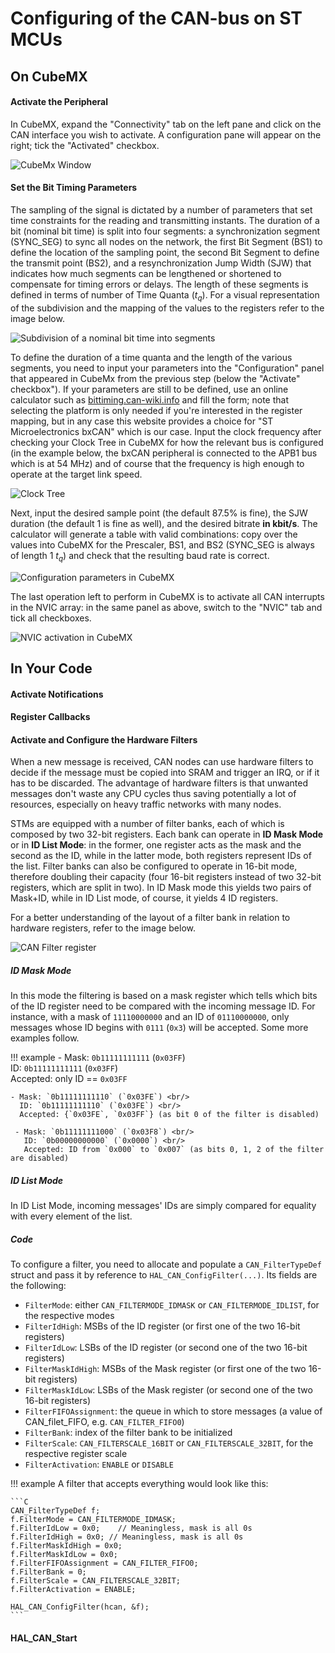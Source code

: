 # Configuring of the CAN-bus on ST MCUs

## On CubeMX
#### Activate the Peripheral
In CubeMX, expand the "Connectivity" tab on the left pane and click on the CAN interface you wish to activate. A configuration pane will appear on the right; tick the "Activated" checkbox.

![CubeMx Window](imgs/can-mx-1.png)

#### Set the Bit Timing Parameters
The sampling of the signal is dictated by a number of parameters that set time constraints for the reading and transmitting instants. The duration of a bit (nominal bit time) is split into four segments: a synchronization segment (SYNC_SEG) to sync all nodes on the network, the first Bit Segment (BS1) to define the location of the sampling point, the second Bit Segment to define the transmit point (BS2), and a resynchronization Jump Width (SJW) that indicates how much segments can be lengthened or shortened to compensate for timing errors or delays. The length of these segments is defined in terms of number of Time Quanta ($t_q$). For a visual representation of the subdivision and the mapping of the values to the registers refer to the image below.

![Subdivision of a nominal bit time into segments](imgs/can-tqs.png)

To define the duration of a time quanta and the length of the various segments, you need to input your parameters into the "Configuration" panel that appeared in CubeMx from the previous step (below the "Activate" checkbox"). If your parameters are still to be defined, use an online calculator such as [bittiming.can-wiki.info](http://www.bittiming.can-wiki.info/) and fill the form; note that selecting the platform is only needed if you're interested in the register mapping, but in any case this website provides a choice for "ST Microelectronics bxCAN" which is our case. Input the clock frequency after checking your Clock Tree in CubeMX for how the relevant bus is configured (in the example below, the bxCAN peripheral is connected to the APB1 bus which is at 54 MHz) and of course that the frequency is high enough to operate at the target link speed.

![Clock Tree](imgs/can-clocktree.png)

Next, input the desired sample point (the default 87.5% is fine), the SJW duration (the default 1 is fine as well), and the desired bitrate **in kbit/s**. The calculator will generate a table with valid combinations: copy over the values into CubeMX for the Prescaler, BS1, and BS2 (SYNC_SEG is always of length 1 $t_q$) and check that the resulting baud rate is correct.

![Configuration parameters in CubeMX](imgs/can-mx-2.png)

The last operation left to perform in CubeMX is to activate all CAN interrupts in the NVIC array: in the same panel as above, switch to the "NVIC" tab and tick all checkboxes.

![NVIC activation in CubeMX](imgs/can-mx-3.png)

## In Your Code

#### Activate Notifications

#### Register Callbacks

#### Activate and Configure the Hardware Filters
When a new message is received, CAN nodes can use hardware filters to decide if the message must be copied into SRAM and trigger an IRQ, or if it has to be discarded. The advantage of hardware filters is that unwanted messages don't waste any CPU cycles thus saving potentially a lot of resources, especially on heavy traffic networks with many nodes.

STMs are equipped with a number of filter banks, each of which is composed by two 32-bit registers. Each bank can operate in **ID Mask Mode** or in **ID List Mode**: in the former, one register acts as the mask and the second as the ID, while in the latter mode, both registers represent IDs of the list. Filter banks can also be configured to operate in 16-bit mode, therefore doubling their capacity (four 16-bit registers instead of two 32-bit registers, which are split in two). In ID Mask mode this yields two pairs of Mask+ID, while in ID List mode, of course, it yields 4 ID registers.

For a better understanding of the layout of a filter bank in relation to hardware registers, refer to the image below.

![CAN Filter register](imgs/can-filters.png)

##### ID Mask Mode
In this mode the filtering is based on a mask register which tells which bits of the ID register need to be compared with the incoming message ID. For instance, with a mask of `11110000000` and an ID of `01110000000`, only messages whose ID begins with `0111` (`0x3`) will be accepted. Some more examples follow.

!!! example
    - Mask: `0b11111111111` (`0x03FF`) <br/>
      ID: `0b11111111111` (`0x03FF`) <br/>
      Accepted: only ID == `0x03FF`

    - Mask: `0b11111111110` (`0x03FE`) <br/>
      ID: `0b11111111110` (`0x03FE`) <br/>
      Accepted: {`0x03FE`, `0x03FF`} (as bit 0 of the filter is disabled)

     - Mask: `0b11111111000` (`0x03F8`) <br/>
       ID: `0b00000000000` (`0x0000`) <br/>
       Accepted: ID from `0x000` to `0x007` (as bits 0, 1, 2 of the filter are disabled)

##### ID List Mode
In ID List Mode, incoming messages' IDs are simply compared for equality with every element of the list.

##### Code
To configure a filter, you need to allocate and populate a `CAN_FilterTypeDef` struct and pass it by reference to `HAL_CAN_ConfigFilter(...)`. Its fields are the following:

- `FilterMode`: either `CAN_FILTERMODE_IDMASK` or `CAN_FILTERMODE_IDLIST`, for the respective modes
- `FilterIdHigh`: MSBs of the ID register (or first one of the two 16-bit registers)
- `FilterIdLow`: LSBs of the ID register (or second one of the two 16-bit registers)
- `FilterMaskIdHigh`: MSBs of the Mask register (or first one of the two 16-bit registers)
- `FilterMaskIdLow`: LSBs of the Mask register (or second one of the two 16-bit registers)
- `FilterFIFOAssignment`: the queue in which to store messages (a value of CAN_filet_FIFO, e.g. `CAN_FILTER_FIFO0`)
- `FilterBank`: index of the filter bank to be initialized
- `FilterScale`: `CAN_FILTERSCALE_16BIT` or `CAN_FILTERSCALE_32BIT`, for the respective register scale
- `FilterActivation`: `ENABLE` or `DISABLE`

!!! example
    A filter that accepts everything would look like this:

    ```C
    CAN_FilterTypeDef f;
    f.FilterMode = CAN_FILTERMODE_IDMASK;
    f.FilterIdLow = 0x0;    // Meaningless, mask is all 0s
    f.FilterIdHigh = 0x0; // Meaningless, mask is all 0s
    f.FilterMaskIdHigh = 0x0;
    f.FilterMaskIdLow = 0x0;
    f.FilterFIFOAssignment = CAN_FILTER_FIFO0;
    f.FilterBank = 0;
    f.FilterScale = CAN_FILTERSCALE_32BIT;
    f.FilterActivation = ENABLE;

    HAL_CAN_ConfigFilter(hcan, &f);
    ```

#### HAL_CAN_Start
